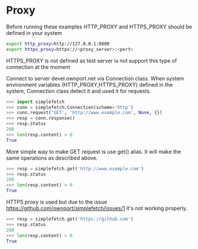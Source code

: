 # Proxy

Before running these examples HTTP_PROXY and HTTPS_PROXY should be defined in your system

```sh
export http_proxy=http://127.0.0.1:8800
export https_proxy=https://<proxy_server>:<port>
```
HTTPS_PROXY is not defined as test server is not support this type of connection at the moment

Connect to server devel.ownport.net via Connection class. When system environment variables 
(HTTP_PROXY,HTTPS_PROXY) defined in the system, Connection class detect it and used it for requests.

```python
>>> import simplefetch
>>> conn = simplefetch.Connection(scheme='http')
>>> conn.request('GET', 'http://www.example.com', None, {})
>>> resp = conn.response()
>>> resp.status
200
>>> len(resp.content) > 0
True

```

More simple way to make GET request is use get() alias. It will make the same operations as described above.

```python
>>> resp = simplefetch.get('http://www.example.com')
>>> resp.status
200
>>> len(resp.content) > 0
True

```

HTTPS proxy is used but due to the issue https://github.com/ownport/simplefetch/issues/1 it's not working properly.

```python
>>> resp = simplefetch.get('https://github.com')
>>> resp.status
200
>>> len(resp.content) > 0
True

```
